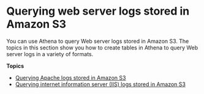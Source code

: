 # Querying web server logs stored in Amazon S3<a name="querying-web-server-logs"></a>

You can use Athena to query Web server logs stored in Amazon S3\. The topics in this section show you how to create tables in Athena to query Web server logs in a variety of formats\.

**Topics**
+ [Querying Apache logs stored in Amazon S3](querying-apache-logs.md)
+ [Querying internet information server \(IIS\) logs stored in Amazon S3](querying-iis-logs.md)